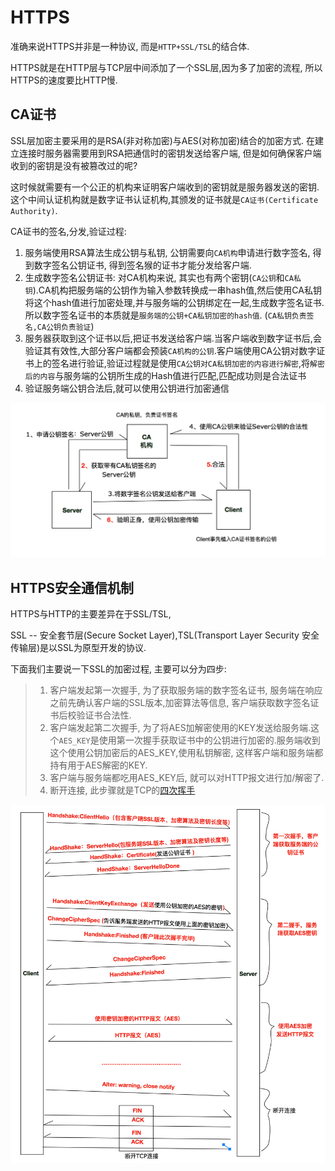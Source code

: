 # HTTPS
准确来说HTTPS并非是一种协议, 而是`HTTP+SSL/TSL`的结合体.

HTTPS就是在HTTP层与TCP层中间添加了一个SSL层,因为多了加密的流程, 所以HTTPS的速度要比HTTP慢.

## CA证书
SSL层加密主要采用的是RSA(非对称加密)与AES(对称加密)结合的加密方式.
在建立连接时服务器需要用到RSA把通信时的密钥发送给客户端, 但是如何确保客户端收到的密钥是没有被篡改过的呢?

这时候就需要有一个公正的机构来证明客户端收到的密钥就是服务器发送的密钥.这个中间认证机构就是数字证书认证机构,其颁发的证书就是`CA证书(Certificate Authority)`.

CA证书的签名,分发,验证过程:
1. 服务端使用RSA算法生成公钥与私钥, 公钥需要向`CA机构`申请进行数字签名, 得到数字签名公钥证书, 得到签名猴的证书才能分发给客户端.
2. 生成数字签名公钥证书: 对CA机构来说, 其实也有两个密钥(`CA公钥`和`CA私钥`).CA机构把服务端的公钥作为输入参数转换成一串hash值,然后使用CA私钥将这个hash值进行加密处理,并与服务端的公钥绑定在一起,生成数字签名证书.所以数字签名证书的本质就是`服务端的公钥+CA私钥加密的hash值`. (`CA私钥负责签名,CA公钥负责验证`)
3. 服务器获取到这个证书以后,把证书发送给客户端.当客户端收到数字证书后,会验证其有效性,大部分客户端都会预装`CA机构的公钥`.客户端使用CA公钥对数字证书上的签名进行验证,验证过程就是使用`CA公钥对CA私钥加密的内容进行解密`,将`解密后的内容`与服务端的公钥所生成的Hash值进行匹配,匹配成功则是合法证书
4. 验证服务端公钥合法后,就可以使用公钥进行加密通信

![pic_06](../../pic/tcp_ip_06.png)

## HTTPS安全通信机制
HTTPS与HTTP的主要差异在于SSL/TSL,

SSL -- 安全套节层(Secure Socket Layer),TSL(Transport Layer Security 安全传输层)是以SSL为原型开发的协议.

下面我们主要说一下SSL的加密过程, 主要可以分为四步:
> 1. 客户端发起第一次握手, 为了获取服务端的数字签名证书, 服务端在响应之前先确认客户端的SSL版本,加密算法等信息, 客户端获取数字签名证书后校验证书合法性.
> 2. 客户端发起第二次握手, 为了将AES加解密使用的KEY发送给服务端.这个`AES_KEY`是使用第一次握手获取证书中的公钥进行加密的.服务端收到这个使用公钥加密后的AES_KEY,使用私钥解密, 这样客户端和服务端都持有用于AES解密的KEY.
> 3. 客户端与服务端都吃用AES_KEY后, 就可以对HTTP报文进行加/解密了.
> 4. 断开连接, 此步骤就是TCP的[四次挥手](./TCP_IP协议族.md#四次挥手)

![pic_07](../../pic/tcp_ip_07.png)